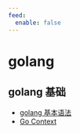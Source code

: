 ```yaml
---
feed:
  enable: false
---
```

# golang
## golang 基础
- [golang 基本语法](basic_grammar.md)
- [Go Context](context.md)